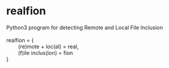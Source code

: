 # realfion
Python3 program for detecting Remote and Local File Inclusion\
\
realfion = {\
&nbsp;&nbsp;&nbsp;&nbsp;&nbsp;&nbsp;&nbsp;&nbsp;(re)mote + loc(al) = real,\
&nbsp;&nbsp;&nbsp;&nbsp;&nbsp;&nbsp;&nbsp;&nbsp;(f)ile inclus(ion) = fion\
}
